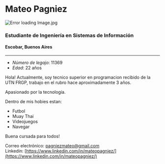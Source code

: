# Mateo Pagniez  #

![Error loading Image.jpg](https://avatars3.githubusercontent.com/u/62345597?s=460&u=c65cabc4b75388421f3dc9fcb2ce510c2ccf0814&v=4)
### Estudiante de Ingeniería en Sistemas de Información ###
#### Escobar, Buenos Aires ####
---
- *Número de legajo*: 11369
- *Edad*: 22 años

Hola! 
Actualmente, soy tecnico superior en programacion recibido de la UTN FRGP, trabajo en el rubro hace aproximadamente 3 años.

Apasionado por la tecnología.

Dentro de mis hobies estan:
- Futbol
- Muay Thai
- Videojuegos
- Navegar

Buena cursada para todos!

Correo electrónico: pagniezmateo@gmail.com  
Linkedin: [https://www.linkedin.com/in/mateopagniez/](https://www.linkedin.com/in/mateopagniez/)
